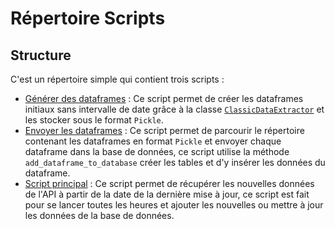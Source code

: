 # Répertoire Scripts

## Structure

C'est un répertoire simple qui contient trois scripts :

- [Générer des dataframes](generate_pickle_from_dataframe_first_time.py) : Ce script permet de créer les dataframes
  initiaux sans intervalle de date grâce à la
  classe [`ClassicDataExtractor`](../pipeline/extract/extract_data_without_date_range.py) et les stocker sous le
  format `Pickle`.
- [Envoyer les dataframes](load_pickle_to_mysql_server.py) : Ce script permet de parcourir le répertoire contenant les
  dataframes en format `Pickle` et envoyer chaque dataframe dans la base de données, ce script utilise la
  méthode `add_dataframe_to_database` créer les tables et d'y insérer les données du dataframe.
- [Script principal](update_database/add_data_until_last_record.py) : Ce script permet de récupérer les nouvelles données de l'API à
  partir de la date de la dernière mise à jour, ce script est fait pour se lancer toutes les heures et ajouter les
  nouvelles ou mettre à jour les données de la base de données.